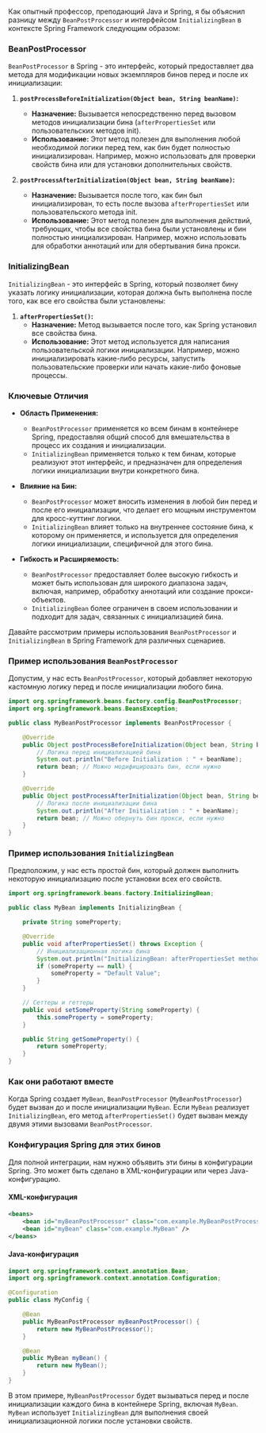 Как опытный профессор, преподающий Java и Spring, я бы объяснил разницу между `BeanPostProcessor` и интерфейсом `InitializingBean` в контексте Spring Framework следующим образом:

### BeanPostProcessor
`BeanPostProcessor` в Spring - это интерфейс, который предоставляет два метода для модификации новых экземпляров бинов перед и после их инициализации:

1. **`postProcessBeforeInitialization(Object bean, String beanName)`:**
    - **Назначение:** Вызывается непосредственно перед вызовом методов инициализации бина (`afterPropertiesSet` или пользовательских методов init).
    - **Использование:** Этот метод полезен для выполнения любой необходимой логики перед тем, как бин будет полностью инициализирован. Например, можно использовать для проверки свойств бина или для установки дополнительных свойств.

2. **`postProcessAfterInitialization(Object bean, String beanName)`:**
    - **Назначение:** Вызывается после того, как бин был инициализирован, то есть после вызова `afterPropertiesSet` или пользовательского метода init.
    - **Использование:** Этот метод полезен для выполнения действий, требующих, чтобы все свойства бина были установлены и бин полностью инициализирован. Например, можно использовать для обработки аннотаций или для обертывания бина прокси.

### InitializingBean
`InitializingBean` - это интерфейс в Spring, который позволяет бину указать логику инициализации, которая должна быть выполнена после того, как все его свойства были установлены:

1. **`afterPropertiesSet()`:**
    - **Назначение:** Метод вызывается после того, как Spring установил все свойства бина.
    - **Использование:** Этот метод используется для написания пользовательской логики инициализации. Например, можно инициализировать какие-либо ресурсы, запустить пользовательские проверки или начать какие-либо фоновые процессы.

### Ключевые Отличия
- **Область Применения:**
    - `BeanPostProcessor` применяется ко всем бинам в контейнере Spring, предоставляя общий способ для вмешательства в процесс их создания и инициализации.
    - `InitializingBean` применяется только к тем бинам, которые реализуют этот интерфейс, и предназначен для определения логики инициализации внутри конкретного бина.

- **Влияние на Бин:**
    - `BeanPostProcessor` может вносить изменения в любой бин перед и после его инициализации, что делает его мощным инструментом для кросс-куттинг логики.
    - `InitializingBean` влияет только на внутреннее состояние бина, к которому он применяется, и используется для определения логики инициализации, специфичной для этого бина.

- **Гибкость и Расширяемость:**
    - `BeanPostProcessor` предоставляет более высокую гибкость и может быть использован для широкого диапазона задач, включая, например, обработку аннотаций или создание прокси-объектов.
    - `InitializingBean` более ограничен в своем использовании и подходит для задач, связанных с инициализацией бина.


Давайте рассмотрим примеры использования `BeanPostProcessor` и `InitializingBean` в Spring Framework для различных сценариев.

### Пример использования `BeanPostProcessor`
Допустим, у нас есть `BeanPostProcessor`, который добавляет некоторую кастомную логику перед и после инициализации любого бина.

```java
import org.springframework.beans.factory.config.BeanPostProcessor;
import org.springframework.beans.BeansException;

public class MyBeanPostProcessor implements BeanPostProcessor {

    @Override
    public Object postProcessBeforeInitialization(Object bean, String beanName) throws BeansException {
        // Логика перед инициализацией бина
        System.out.println("Before Initialization : " + beanName);
        return bean; // Можно модифицировать бин, если нужно
    }

    @Override
    public Object postProcessAfterInitialization(Object bean, String beanName) throws BeansException {
        // Логика после инициализации бина
        System.out.println("After Initialization : " + beanName);
        return bean; // Можно обернуть бин прокси, если нужно
    }
}
```

### Пример использования `InitializingBean`
Предположим, у нас есть простой бин, который должен выполнить некоторую инициализацию после установки всех его свойств.

```java
import org.springframework.beans.factory.InitializingBean;

public class MyBean implements InitializingBean {

    private String someProperty;

    @Override
    public void afterPropertiesSet() throws Exception {
        // Инициализационная логика бина
        System.out.println("InitializingBean: afterPropertiesSet method called");
        if (someProperty == null) {
            someProperty = "Default Value";
        }
    }

    // Сеттеры и геттеры
    public void setSomeProperty(String someProperty) {
        this.someProperty = someProperty;
    }

    public String getSomeProperty() {
        return someProperty;
    }
}
```

### Как они работают вместе
Когда Spring создает `MyBean`, `BeanPostProcessor` (`MyBeanPostProcessor`) будет вызван до и после инициализации `MyBean`. Если `MyBean` реализует `InitializingBean`, его метод `afterPropertiesSet()` будет вызван между двумя этими вызовами `BeanPostProcessor`.

### Конфигурация Spring для этих бинов
Для полной интеграции, нам нужно объявить эти бины в конфигурации Spring. Это может быть сделано в XML-конфигурации или через Java-конфигурацию.

#### XML-конфигурация
```xml
<beans>
    <bean id="myBeanPostProcessor" class="com.example.MyBeanPostProcessor" />
    <bean id="myBean" class="com.example.MyBean" />
</beans>
```

#### Java-конфигурация
```java
import org.springframework.context.annotation.Bean;
import org.springframework.context.annotation.Configuration;

@Configuration
public class MyConfig {

    @Bean
    public MyBeanPostProcessor myBeanPostProcessor() {
        return new MyBeanPostProcessor();
    }

    @Bean
    public MyBean myBean() {
        return new MyBean();
    }
}
```

В этом примере, `MyBeanPostProcessor` будет вызываться перед и после инициализации каждого бина в контейнере Spring, включая `MyBean`. `MyBean` использует `InitializingBean` для выполнения своей инициализационной логики после установки свойств.